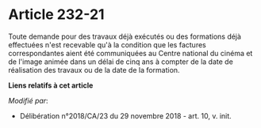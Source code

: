 # Article 232-21

Toute demande pour des travaux déjà exécutés ou des formations déjà effectuées n'est recevable qu'à la condition que les
factures correspondantes aient été communiquées au Centre national du cinéma et de l'image animée dans un délai de cinq ans à
compter de la date de réalisation des travaux ou de la date de la formation.

**Liens relatifs à cet article**

_Modifié par_:

  - Délibération n°2018/CA/23 du 29 novembre 2018 - art. 10, v. init.
